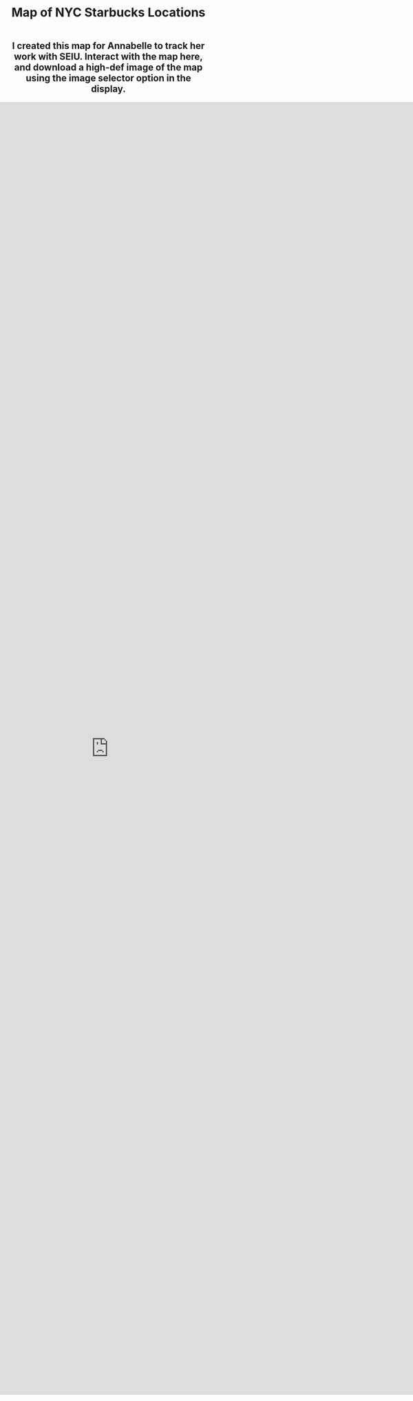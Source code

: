 <style>
  body {
    margin: 0;
    padding: 0;
  }

  .container {
    display: flex;
    flex-direction: column;
    align-items: center;
    padding: 0 20px;
    width: 100%;
    box-sizing: border-box; /* Ensures padding doesn't add to total width */
  }
  
  /* Media query for screens smaller than 600px */
  @media (max-width: 600px) {
    .map-container {
      width: 100%;
      height: 100vh;
    }
  }
</style>

<div class="container">
  <h1 align="center">Map of NYC Starbucks Locations</h1>
  <h2 align="center">I created this map for Annabelle to track her work with SEIU. Interact with the map here, and download a high-def image of the map using the image selector option in the display.</h2>
  
  <div class="map-container">
    <iframe src="https://arcgis.com/apps/instant/basic/index.html?appid=0601617b03794f3289d97be15fad9d89&locale=en-us" width="3000" height="3000" frameborder="0" style="border:0" allowfullscreen>iFrames are not supported on this page.</iframe>
  </div>
</div>
